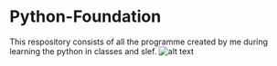 # Python-Foundation
This respository consists of all the programme created by me during learning the python in classes and slef.
![alt text](https://commons.wikimedia.org/wiki/File:Python_logo_and_wordmark.svg)
